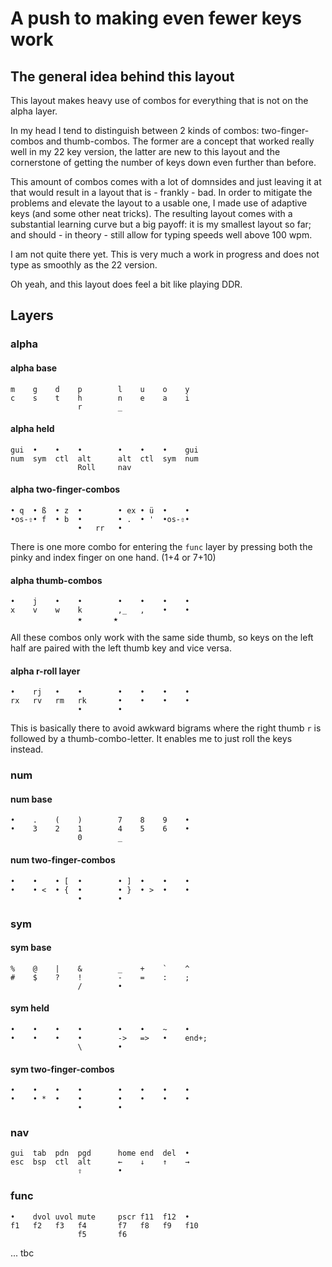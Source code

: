 # A push to making even fewer keys work
## The general idea behind this layout
This layout makes heavy use of combos for everything that is not on the alpha layer.

In my head I tend to distinguish between 2 kinds of combos: two-finger-combos and thumb-combos. The former are a concept that worked really well in my 22 key version, the latter are new to this layout and the cornerstone of getting the number of keys down even further than before.

This amount of combos comes with a lot of domnsides and just leaving it at that would result in a layout that is - frankly - bad. In order to mitigate the problems and elevate the layout to a usable one, I made use of adaptive keys (and some other neat tricks). The resulting layout comes with a substantial learning curve but a big payoff: it is my smallest layout so far; and should - in theory - still allow for typing speeds well above 100 wpm.

I am not quite there yet. This is very much a work in progress and does not type as smoothly as the 22 version.

Oh yeah, and this layout does feel a bit like playing DDR. 

## Layers
### alpha
#### alpha base
```
m    g    d    p        l    u    o    y
c    s    t    h        n    e    a    i
               r        _
```

#### alpha held
```
gui  •    •    •        •    •    •    gui
num  sym  ctl  alt      alt  ctl  sym  num
               Roll     nav
```

#### alpha two-finger-combos
```
• q  • ß  • z  •        • ex • ü  •    •
•os-⇧• f  • b  •        • .  • '  •os-⇧•
               •   rr   •
```
There is one more combo for entering the `func` layer by pressing both the pinky and index finger on one hand. (1+4 or 7+10)

#### alpha thumb-combos
```
•    j    •    •        •    •    •    • 
x    v    w    k        ,_   ,    •    •
               ★       ★
```
All these combos only work with the same side thumb, so keys on the left half are paired with the left thumb key and vice versa.

#### alpha r-roll layer
```
•    rj   •    •        •    •    •    •
rx   rv   rm   rk       •    •    •    •
               •        •
```
This is basically there to avoid awkward bigrams where the right thumb `r` is followed by a thumb-combo-letter. It enables me to just roll the keys instead.

### num
#### num base
```
•    .    (    )        7    8    9    •
•    3    2    1        4    5    6    •
               0        _
```
#### num two-finger-combos
```
•    •    • [  •        • ]  •    •    •
•    • <  • {  •        • }  • >  •    •
               •        •
```

### sym
#### sym base
```
%    @    |    &        _    +    `    ^
#    $    ?    !        -    =    :    ;
               /        •
```
#### sym held
```
•    •    •    •        •    •    ~    •  
•    •    •    •        ->   =>   •    end+;
               \        •
```
#### sym two-finger-combos
```
•    •    •    •        •    •    •    •
•    • *  •    •        •    •    •    •
               •        •
```

### nav
```
gui  tab  pdn  pgd      home end  del  •
esc  bsp  ctl  alt      ←    ↓    ↑    →
               ⇧        •
```

### func
```
•    dvol uvol mute     pscr f11  f12  •
f1   f2   f3   f4       f7   f8   f9   f10
               f5       f6
```

...
tbc
